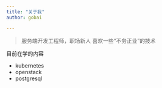 ```yaml
---
title: "关于我"
author: gobai

---
```


> 服务端开发工程师，职场新人 喜欢一些“不务正业”的技术

目前在学的内容

- kubernetes
- openstack
- postgresql